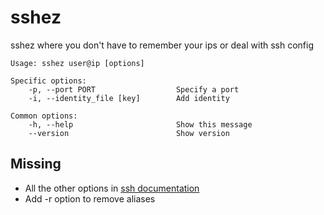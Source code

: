 # sshez
sshez where you don't have to remember your ips or deal with ssh config

    Usage: sshez user@ip [options]

    Specific options:
        -p, --port PORT                  Specify a port
        -i, --identity_file [key]        Add identity

    Common options:
        -h, --help                       Show this message
        --version                        Show version


## Missing

*   All the other options in [ssh documentation](http://linux.die.net/man/5/ssh_config)
*   Add -r option to remove aliases
   
